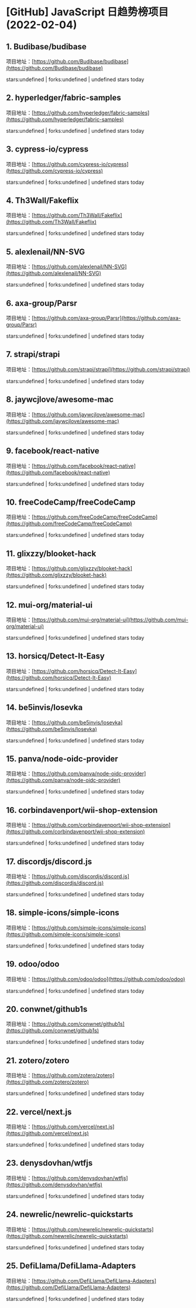 # [GitHub] JavaScript 日趋势榜项目(2022-02-04)

## 1. Budibase/budibase 

项目地址：[https://github.com/Budibase/budibase](https://github.com/Budibase/budibase)

stars:undefined | forks:undefined | undefined stars today 



## 2. hyperledger/fabric-samples 

项目地址：[https://github.com/hyperledger/fabric-samples](https://github.com/hyperledger/fabric-samples)

stars:undefined | forks:undefined | undefined stars today 



## 3. cypress-io/cypress 

项目地址：[https://github.com/cypress-io/cypress](https://github.com/cypress-io/cypress)

stars:undefined | forks:undefined | undefined stars today 



## 4. Th3Wall/Fakeflix 

项目地址：[https://github.com/Th3Wall/Fakeflix](https://github.com/Th3Wall/Fakeflix)

stars:undefined | forks:undefined | undefined stars today 



## 5. alexlenail/NN-SVG 

项目地址：[https://github.com/alexlenail/NN-SVG](https://github.com/alexlenail/NN-SVG)

stars:undefined | forks:undefined | undefined stars today 



## 6. axa-group/Parsr 

项目地址：[https://github.com/axa-group/Parsr](https://github.com/axa-group/Parsr)

stars:undefined | forks:undefined | undefined stars today 



## 7. strapi/strapi 

项目地址：[https://github.com/strapi/strapi](https://github.com/strapi/strapi)

stars:undefined | forks:undefined | undefined stars today 



## 8. jaywcjlove/awesome-mac 

项目地址：[https://github.com/jaywcjlove/awesome-mac](https://github.com/jaywcjlove/awesome-mac)

stars:undefined | forks:undefined | undefined stars today 



## 9. facebook/react-native 

项目地址：[https://github.com/facebook/react-native](https://github.com/facebook/react-native)

stars:undefined | forks:undefined | undefined stars today 



## 10. freeCodeCamp/freeCodeCamp 

项目地址：[https://github.com/freeCodeCamp/freeCodeCamp](https://github.com/freeCodeCamp/freeCodeCamp)

stars:undefined | forks:undefined | undefined stars today 



## 11. glixzzy/blooket-hack 

项目地址：[https://github.com/glixzzy/blooket-hack](https://github.com/glixzzy/blooket-hack)

stars:undefined | forks:undefined | undefined stars today 



## 12. mui-org/material-ui 

项目地址：[https://github.com/mui-org/material-ui](https://github.com/mui-org/material-ui)

stars:undefined | forks:undefined | undefined stars today 



## 13. horsicq/Detect-It-Easy 

项目地址：[https://github.com/horsicq/Detect-It-Easy](https://github.com/horsicq/Detect-It-Easy)

stars:undefined | forks:undefined | undefined stars today 



## 14. be5invis/Iosevka 

项目地址：[https://github.com/be5invis/Iosevka](https://github.com/be5invis/Iosevka)

stars:undefined | forks:undefined | undefined stars today 



## 15. panva/node-oidc-provider 

项目地址：[https://github.com/panva/node-oidc-provider](https://github.com/panva/node-oidc-provider)

stars:undefined | forks:undefined | undefined stars today 



## 16. corbindavenport/wii-shop-extension 

项目地址：[https://github.com/corbindavenport/wii-shop-extension](https://github.com/corbindavenport/wii-shop-extension)

stars:undefined | forks:undefined | undefined stars today 



## 17. discordjs/discord.js 

项目地址：[https://github.com/discordjs/discord.js](https://github.com/discordjs/discord.js)

stars:undefined | forks:undefined | undefined stars today 



## 18. simple-icons/simple-icons 

项目地址：[https://github.com/simple-icons/simple-icons](https://github.com/simple-icons/simple-icons)

stars:undefined | forks:undefined | undefined stars today 



## 19. odoo/odoo 

项目地址：[https://github.com/odoo/odoo](https://github.com/odoo/odoo)

stars:undefined | forks:undefined | undefined stars today 



## 20. conwnet/github1s 

项目地址：[https://github.com/conwnet/github1s](https://github.com/conwnet/github1s)

stars:undefined | forks:undefined | undefined stars today 



## 21. zotero/zotero 

项目地址：[https://github.com/zotero/zotero](https://github.com/zotero/zotero)

stars:undefined | forks:undefined | undefined stars today 



## 22. vercel/next.js 

项目地址：[https://github.com/vercel/next.js](https://github.com/vercel/next.js)

stars:undefined | forks:undefined | undefined stars today 



## 23. denysdovhan/wtfjs 

项目地址：[https://github.com/denysdovhan/wtfjs](https://github.com/denysdovhan/wtfjs)

stars:undefined | forks:undefined | undefined stars today 



## 24. newrelic/newrelic-quickstarts 

项目地址：[https://github.com/newrelic/newrelic-quickstarts](https://github.com/newrelic/newrelic-quickstarts)

stars:undefined | forks:undefined | undefined stars today 



## 25. DefiLlama/DefiLlama-Adapters 

项目地址：[https://github.com/DefiLlama/DefiLlama-Adapters](https://github.com/DefiLlama/DefiLlama-Adapters)

stars:undefined | forks:undefined | undefined stars today 




